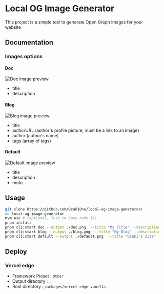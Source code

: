 # Local OG Image Generator

This project is a simple tool to generate Open Graph images for your website

## Documentation

### Images options

#### Doc

![Doc image preview](https://local-og-image-generator-web-git-ozaki-project-ozakione.vercel.app/api/param?type=doc&title=Doc)

- title
- description

#### Blog

![Blog image preview](https://local-og-image-generator-web-git-ozaki-project-ozakione.vercel.app/api/param?type=blog&title=Blog)

- title
- authorURL (author's profile picture, must be a link to an image)
- author (author's name)
- tags (array of tags)

#### Default

![Default image preview](https://local-og-image-generator-web-git-ozaki-project-ozakione.vercel.app/api/param?type=default&title=Default)

- title
- description
- moto

## Usage

```bash
git clone https://github.com/OzakIOne/local-og-image-generator/
cd local-og-image-generator
nvm use # (optional, just to have node 18)
pnpm install
pnpm cli:start doc --output ./doc.png  --title "My Title" --description "My description"
pnpm cli:start blog --output ./blog.png  --title "My Blog" --description "My article" --authorURL "https://github.com/ozakione.png" --author "OzakIOne"
pnpm cli:start default --output ./default.png  --title "Ozaki's site" --description "My website" --moto "I love coding"
```

## Deploy

### Vercel edge

- Framework Preset : `Other`
- Output directory : `.`
- Root directory : `packages/vercel-edge-vanilla`
